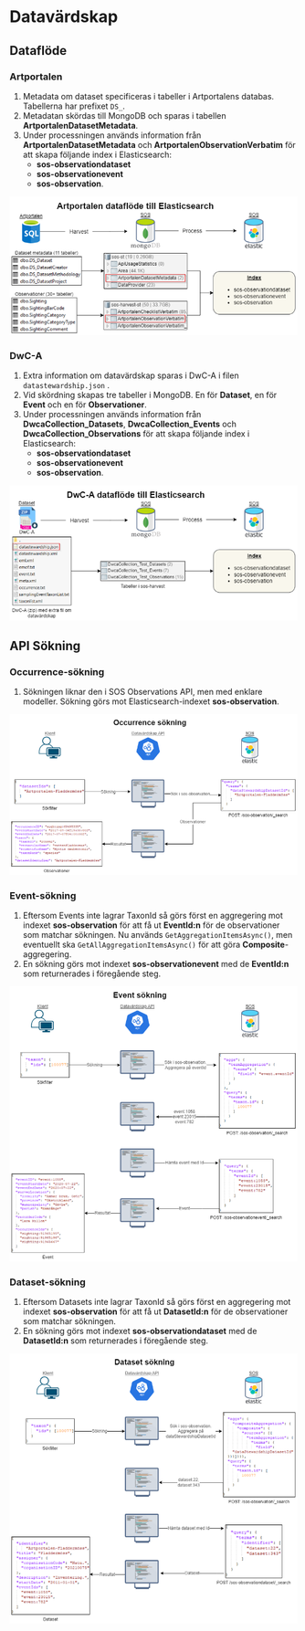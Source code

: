 # Datavärdskap

## Dataflöde

### Artportalen
1. Metadata om dataset specificeras i tabeller i Artportalens databas. Tabellerna har prefixet `DS_`.
2. Metadatan skördas till MongoDB och sparas i tabellen **ArtportalenDatasetMetadata**.
3. Under processningen används information från **ArtportalenDatasetMetadata** och **ArtportalenObservationVerbatim** för att skapa följande index i Elasticsearch: 
   - **sos-observationdataset**
   - **sos-observationevent**
   - **sos-observation**.

![Artportalen Dataflow](Diagrams/Artportalen-dataflow.png)


### DwC-A
1. Extra information om datavärdskap sparas i DwC-A i filen `datastewardship.json` .
2. Vid skördning skapas tre tabeller i MongoDB. En för **Dataset**, en för **Event** och en för **Observationer**.
3. Under processningen används information från **DwcaCollection_Datasets**, **DwcaCollection_Events** och **DwcaCollection_Observations** för att skapa följande index i Elasticsearch: 
   - **sos-observationdataset**
   - **sos-observationevent**
   - **sos-observation**.

![Dwca Dataflow](Diagrams/Dwca-dataflow.png)


## API Sökning

### Occurrence-sökning
1. Sökningen liknar den i SOS Observations API, men med enklare modeller. Sökning görs mot Elasticsearch-indexet **sos-observation**.

![Occurrence Search](Diagrams/Occurrence-search.png)


### Event-sökning
1. Eftersom Events inte lagrar TaxonId så görs först en aggregering mot indexet **sos-observation** för att få ut **EventId:n** för de observationer som matchar sökningen. Nu används `GetAggregationItemsAsync()`, men eventuellt ska `GetAllAggregationItemsAsync()` för att göra **Composite**-aggregering.
2. En sökning görs mot indexet **sos-observationevent** med de **EventId:n** som returnerades i föregående steg.

![Event Search](Diagrams/Event-search.png)


### Dataset-sökning
1. Eftersom Datasets inte lagrar TaxonId så görs först en aggregering mot indexet **sos-observation** för att få ut **DatasetId:n** för de observationer som matchar sökningen.
2. En sökning görs mot indexet **sos-observationdataset** med de **DatasetId:n** som returnerades i föregående steg.

![Dataset Search](Diagrams/Dataset-search.png)